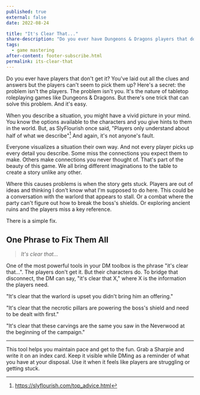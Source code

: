 ```yaml
---
published: true
external: false
date: 2022-08-24

title: "It's Clear That..."
share-description: "Do you ever have Dungeons & Dragons players that don't get it? You've laid out all the clues and answers but the players can't seem to pick them up? Luckily, there's an easy fix."
tags:
  - game mastering
after-content: footer-subscribe.html
permalink: its-clear-that
---
```


Do you ever have players that don't get it? You've laid out all the clues and answers but the players can't seem to pick them up? Here's a secret: the problem isn't the players. The problem isn't you. It's the nature of tabletop roleplaying games like Dungeons & Dragons. But there's one trick that can solve this problem. And it's easy.

When you describe a situation, you might have a vivid picture in your mind. You know the options available to the characters and you give hints to them in the world. But, as SlyFlourish once said, "Players only understand about half of what we describe"[^1] And again, it's not anyone's fault.

Everyone visualizes a situation their own way. And not every player picks up every detail you describe. Some miss the connections you expect them to make. Others make connections you never thought of. That's part of the beauty of this game. We all bring different imaginations to the table to create a story unlike any other.

Where this causes problems is when the story gets stuck. Players are out of ideas and thinking I don't know what I'm supposed to do here. This could be a conversation with the warlord that appears to stall. Or a combat where the party can't figure out how to break the boss's shields. Or exploring ancient ruins and the players miss a key reference.

There is a simple fix.

## One Phrase to Fix Them All

> *It's clear that...*

One of the most powerful tools in your DM toolbox is the phrase "it's clear that...". The players don't get it. But their characters do. To bridge that disconnect, the DM can say, "it's clear that X," where X is the information the players need.

"It's clear that the warlord is upset you didn't bring him an offering." 

"It's clear that the necrotic pillars are powering the boss's shield and need to be dealt with first."

"It's clear that these carvings are the same you saw in the Neverwood at the beginning of the campaign."

---

This tool helps you maintain pace and get to the fun. Grab a Sharpie and write it on an index card. Keep it visible while DMing as a reminder of what you have at your disposal. Use it when it feels like players are struggling or getting stuck. 

[^1]: https://slyflourish.com/top_advice.html